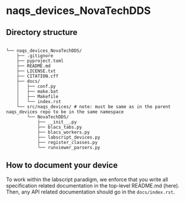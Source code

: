 # naqs_devices_NovaTechDDS

## Directory structure

```text

└── naqs_devices_NovaTechDDS/
    ├── .gitignore
    ├── pyproject.toml
    ├── README.md
    ├── LICENSE.txt
    ├── CITATION.cff
    ├── docs/
    │   ├── conf.py
    │   ├── make.bat
    │   ├── Makefile
    │   └── index.rst
    └── src/naqs_devices/ # note: must be same as in the parent naqs_devices repo to be in the same namespace
        └── NovaTechDDS/
            ├── __init__.py
            ├── blacs_tabs.py
            ├── blacs_workers.py
            ├── labscript_devices.py
            ├── register_classes.py
            └── runviewer_parsers.py

```

## How to document your device

To work within the labscript paradigm, we enforce that you write all
specification related documentation in the top-level README.md (here). Then,
any API related documentation should go in the `docs/index.rst`.
